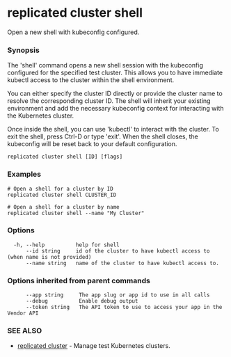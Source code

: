 # replicated cluster shell

Open a new shell with kubeconfig configured.

### Synopsis

The 'shell' command opens a new shell session with the kubeconfig configured for the specified test cluster. This allows you to have immediate kubectl access to the cluster within the shell environment.

You can either specify the cluster ID directly or provide the cluster name to resolve the corresponding cluster ID. The shell will inherit your existing environment and add the necessary kubeconfig context for interacting with the Kubernetes cluster.

Once inside the shell, you can use 'kubectl' to interact with the cluster. To exit the shell, press Ctrl-D or type 'exit'. When the shell closes, the kubeconfig will be reset back to your default configuration.

```
replicated cluster shell [ID] [flags]
```

### Examples

```
# Open a shell for a cluster by ID
replicated cluster shell CLUSTER_ID

# Open a shell for a cluster by name
replicated cluster shell --name "My Cluster"
```

### Options

```
  -h, --help          help for shell
      --id string     id of the cluster to have kubectl access to (when name is not provided)
      --name string   name of the cluster to have kubectl access to.
```

### Options inherited from parent commands

```
      --app string     The app slug or app id to use in all calls
      --debug          Enable debug output
      --token string   The API token to use to access your app in the Vendor API
```

### SEE ALSO

* [replicated cluster](replicated-cli-cluster)	 - Manage test Kubernetes clusters.